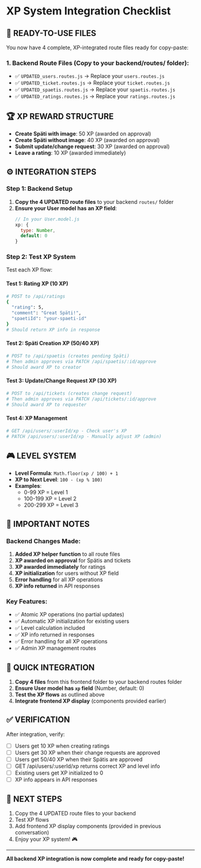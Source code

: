 # XP System Integration Checklist

## 🎯 READY-TO-USE FILES
You now have 4 complete, XP-integrated route files ready for copy-paste:

### 1. Backend Route Files (Copy to your backend/routes/ folder):
- ✅ `UPDATED_users.routes.js` → Replace your `users.routes.js`
- ✅ `UPDATED_ticket.routes.js` → Replace your `ticket.routes.js` 
- ✅ `UPDATED_spaetis.routes.js` → Replace your `spaetis.routes.js`
- ✅ `UPDATED_ratings.routes.js` → Replace your `ratings.routes.js`

## 🏆 XP REWARD STRUCTURE
- **Create Späti with image**: 50 XP (awarded on approval)
- **Create Späti without image**: 40 XP (awarded on approval)
- **Submit update/change request**: 30 XP (awarded on approval)
- **Leave a rating**: 10 XP (awarded immediately)

## ⚙️ INTEGRATION STEPS

### Step 1: Backend Setup
1. **Copy the 4 UPDATED route files** to your backend `routes/` folder
2. **Ensure your User model has an XP field**:
   ```javascript
   // In your User.model.js
   xp: {
     type: Number,
     default: 0
   }
   ```

### Step 2: Test XP System
Test each XP flow:

#### Test 1: Rating XP (10 XP)
```bash
# POST to /api/ratings
{
  "rating": 5,
  "comment": "Great Späti!",
  "spaetiId": "your-spaeti-id"
}
# Should return XP info in response
```

#### Test 2: Späti Creation XP (50/40 XP)
```bash
# POST to /api/spaetis (creates pending Späti)
# Then admin approves via PATCH /api/spaetis/:id/approve
# Should award XP to creator
```

#### Test 3: Update/Change Request XP (30 XP)
```bash
# POST to /api/tickets (creates change request)
# Then admin approves via PATCH /api/tickets/:id/approve
# Should award XP to requester
```

#### Test 4: XP Management
```bash
# GET /api/users/:userId/xp - Check user's XP
# PATCH /api/users/:userId/xp - Manually adjust XP (admin)
```

## 🎮 LEVEL SYSTEM
- **Level Formula**: `Math.floor(xp / 100) + 1`
- **XP to Next Level**: `100 - (xp % 100)`
- **Examples**:
  - 0-99 XP = Level 1
  - 100-199 XP = Level 2
  - 200-299 XP = Level 3

## 🚨 IMPORTANT NOTES

### Backend Changes Made:
1. **Added XP helper function** to all route files
2. **XP awarded on approval** for Spätis and tickets
3. **XP awarded immediately** for ratings
4. **XP initialization** for users without XP field
5. **Error handling** for all XP operations
6. **XP info returned** in API responses

### Key Features:
- ✅ Atomic XP operations (no partial updates)
- ✅ Automatic XP initialization for existing users
- ✅ Level calculation included
- ✅ XP info returned in responses
- ✅ Error handling for all XP operations
- ✅ Admin XP management routes

## 🔧 QUICK INTEGRATION
1. **Copy 4 files** from this frontend folder to your backend routes folder
2. **Ensure User model has `xp` field** (Number, default: 0)
3. **Test the XP flows** as outlined above
4. **Integrate frontend XP display** (components provided earlier)

## ✅ VERIFICATION
After integration, verify:
- [ ] Users get 10 XP when creating ratings
- [ ] Users get 30 XP when their change requests are approved
- [ ] Users get 50/40 XP when their Spätis are approved
- [ ] GET /api/users/:userId/xp returns correct XP and level info
- [ ] Existing users get XP initialized to 0
- [ ] XP info appears in API responses

## 🎯 NEXT STEPS
1. Copy the 4 UPDATED route files to your backend
2. Test XP flows
3. Add frontend XP display components (provided in previous conversation)
4. Enjoy your XP system! 🎮

---
**All backend XP integration is now complete and ready for copy-paste!**
